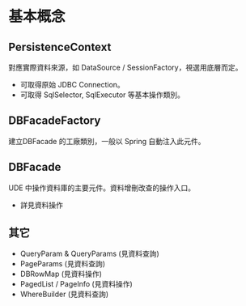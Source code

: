 # 基本概念

## PersistenceContext

對應實際資料來源，如 DataSource / SessionFactory，視選用底層而定。
* 可取得原始 JDBC Connection。
* 可取得 SqlSelector, SqlExecutor 等基本操作類別。


## DBFacadeFactory

建立DBFacade 的工廠類別，一般以 Spring 自動注入此元件。

## DBFacade

UDE 中操作資料庫的主要元件。資料增刪改查的操作入口。

* 詳見資料操作

## 其它

* QueryParam & QueryParams (見資料查詢)
* PageParams (見資料查詢)
* DBRowMap (見資料操作)
* PagedList / PageInfo (見資料操作)
* WhereBuilder (見資料查詢)



